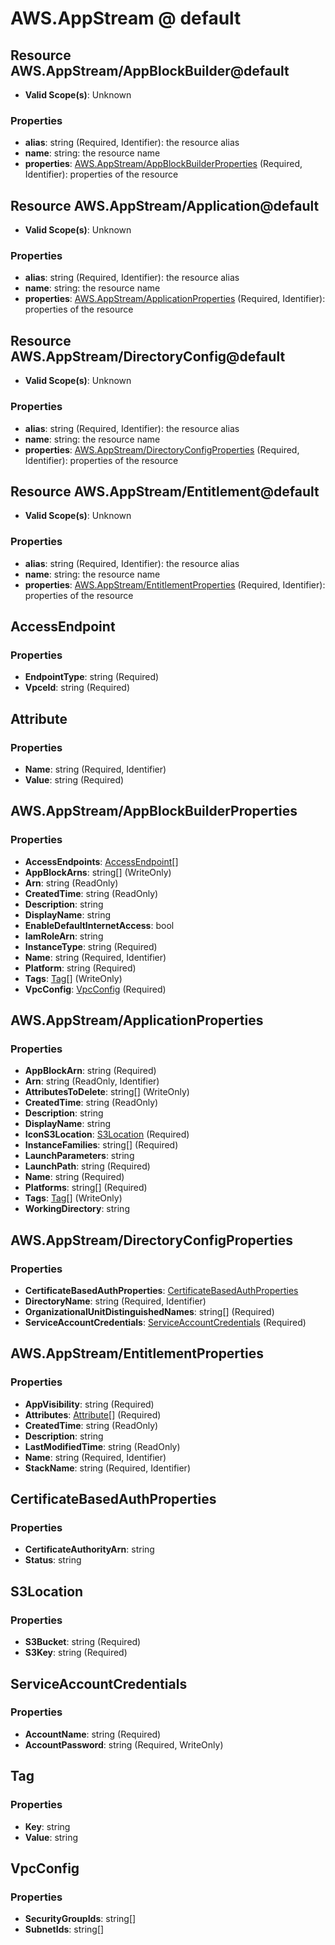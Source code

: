 # AWS.AppStream @ default

## Resource AWS.AppStream/AppBlockBuilder@default
* **Valid Scope(s)**: Unknown
### Properties
* **alias**: string (Required, Identifier): the resource alias
* **name**: string: the resource name
* **properties**: [AWS.AppStream/AppBlockBuilderProperties](#awsappstreamappblockbuilderproperties) (Required, Identifier): properties of the resource

## Resource AWS.AppStream/Application@default
* **Valid Scope(s)**: Unknown
### Properties
* **alias**: string (Required, Identifier): the resource alias
* **name**: string: the resource name
* **properties**: [AWS.AppStream/ApplicationProperties](#awsappstreamapplicationproperties) (Required, Identifier): properties of the resource

## Resource AWS.AppStream/DirectoryConfig@default
* **Valid Scope(s)**: Unknown
### Properties
* **alias**: string (Required, Identifier): the resource alias
* **name**: string: the resource name
* **properties**: [AWS.AppStream/DirectoryConfigProperties](#awsappstreamdirectoryconfigproperties) (Required, Identifier): properties of the resource

## Resource AWS.AppStream/Entitlement@default
* **Valid Scope(s)**: Unknown
### Properties
* **alias**: string (Required, Identifier): the resource alias
* **name**: string: the resource name
* **properties**: [AWS.AppStream/EntitlementProperties](#awsappstreamentitlementproperties) (Required, Identifier): properties of the resource

## AccessEndpoint
### Properties
* **EndpointType**: string (Required)
* **VpceId**: string (Required)

## Attribute
### Properties
* **Name**: string (Required, Identifier)
* **Value**: string (Required)

## AWS.AppStream/AppBlockBuilderProperties
### Properties
* **AccessEndpoints**: [AccessEndpoint](#accessendpoint)[]
* **AppBlockArns**: string[] (WriteOnly)
* **Arn**: string (ReadOnly)
* **CreatedTime**: string (ReadOnly)
* **Description**: string
* **DisplayName**: string
* **EnableDefaultInternetAccess**: bool
* **IamRoleArn**: string
* **InstanceType**: string (Required)
* **Name**: string (Required, Identifier)
* **Platform**: string (Required)
* **Tags**: [Tag](#tag)[] (WriteOnly)
* **VpcConfig**: [VpcConfig](#vpcconfig) (Required)

## AWS.AppStream/ApplicationProperties
### Properties
* **AppBlockArn**: string (Required)
* **Arn**: string (ReadOnly, Identifier)
* **AttributesToDelete**: string[] (WriteOnly)
* **CreatedTime**: string (ReadOnly)
* **Description**: string
* **DisplayName**: string
* **IconS3Location**: [S3Location](#s3location) (Required)
* **InstanceFamilies**: string[] (Required)
* **LaunchParameters**: string
* **LaunchPath**: string (Required)
* **Name**: string (Required)
* **Platforms**: string[] (Required)
* **Tags**: [Tag](#tag)[] (WriteOnly)
* **WorkingDirectory**: string

## AWS.AppStream/DirectoryConfigProperties
### Properties
* **CertificateBasedAuthProperties**: [CertificateBasedAuthProperties](#certificatebasedauthproperties)
* **DirectoryName**: string (Required, Identifier)
* **OrganizationalUnitDistinguishedNames**: string[] (Required)
* **ServiceAccountCredentials**: [ServiceAccountCredentials](#serviceaccountcredentials) (Required)

## AWS.AppStream/EntitlementProperties
### Properties
* **AppVisibility**: string (Required)
* **Attributes**: [Attribute](#attribute)[] (Required)
* **CreatedTime**: string (ReadOnly)
* **Description**: string
* **LastModifiedTime**: string (ReadOnly)
* **Name**: string (Required, Identifier)
* **StackName**: string (Required, Identifier)

## CertificateBasedAuthProperties
### Properties
* **CertificateAuthorityArn**: string
* **Status**: string

## S3Location
### Properties
* **S3Bucket**: string (Required)
* **S3Key**: string (Required)

## ServiceAccountCredentials
### Properties
* **AccountName**: string (Required)
* **AccountPassword**: string (Required, WriteOnly)

## Tag
### Properties
* **Key**: string
* **Value**: string

## VpcConfig
### Properties
* **SecurityGroupIds**: string[]
* **SubnetIds**: string[]


